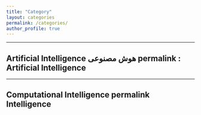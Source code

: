 ```yaml
---
title: "Category"
layout: categories
permalink: /categories/
author_profile: true
---
```

---
Artificial Intelligence  هوش مصنوعی 
permalink : Artificial Intelligence
---
---
Computational Intelligence
permalink Intelligence
---
